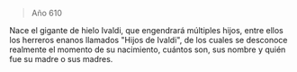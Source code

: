 > Año 610

Nace el gigante de hielo Ivaldi, que engendrará múltiples hijos, entre ellos los herreros enanos llamados "Hijos de Ivaldi", de los cuales se desconoce realmente el momento de su nacimiento, cuántos son, sus nombre y quién fue su madre o sus madres.
